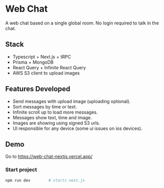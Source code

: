 # Web Chat
A web chat based on a single global room. No login required to talk in the chat.

## Stack
- Typescript + Next.js + tRPC
- Prisma + MongoDB
- React Query + Infinite React Query
- AWS S3 client to upload images

## Features Developed
- Send messages with upload image (uploading optional).
- Sort messages by time or text.
- Infinite scroll up to load more messages.
- Messages show text, time and image.
- Images are showing using signed S3 urls.
- UI responsible for any device (some ui issues on ios devices).

## Demo
Go to https://web-chat-nextjs.vercel.app/

### Start project

```bash
npm run dev        # starts next.js
```
